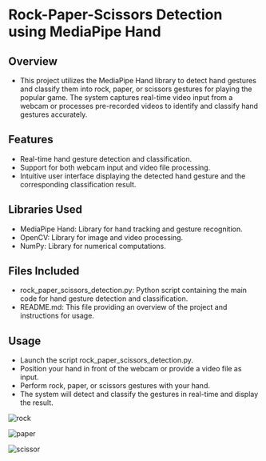 # Rock-Paper-Scissors Detection using MediaPipe Hand

## Overview
- This project utilizes the MediaPipe Hand library to detect hand gestures and classify them into rock, paper, or scissors gestures for playing the popular game. The system captures real-time video input from a webcam or processes pre-recorded videos to identify and classify hand gestures accurately.

## Features
- Real-time hand gesture detection and classification.
- Support for both webcam input and video file processing.
- Intuitive user interface displaying the detected hand gesture and the corresponding classification result.

## Libraries Used
- MediaPipe Hand: Library for hand tracking and gesture recognition.
- OpenCV: Library for image and video processing.
- NumPy: Library for numerical computations.

## Files Included
- rock_paper_scissors_detection.py: Python script containing the main code for hand gesture detection and classification.
- README.md: This file providing an overview of the project and instructions for usage.

## Usage
- Launch the script rock_paper_scissors_detection.py.
- Position your hand in front of the webcam or provide a video file as input.
- Perform rock, paper, or scissors gestures with your hand.
- The system will detect and classify the gestures in real-time and display the result.

![rock](https://github.com/inayatph/Rock-Paper-Scissor-Using-Mediapipe/assets/164138014/d3ed5990-c049-42b8-806b-e82351d6e3b6)

![paper](https://github.com/inayatph/Rock-Paper-Scissor-Using-Mediapipe/assets/164138014/6f792f81-0b67-4c82-bde6-712d92d5f2da)

![scissor](https://github.com/inayatph/Rock-Paper-Scissor-Using-Mediapipe/assets/164138014/61133468-15cb-4a17-b323-3dcbf8d42dc2)


